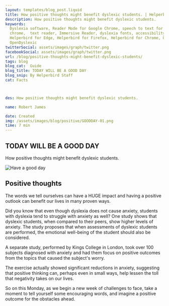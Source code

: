 ```yaml
---
layout: templates/blog_post.liquid
title: How positive thoughts might benefit dyslexic students. | Helperbird
description: How positive thoughts might benefit dyslexic students.
keywords:
  Dyslexia software, Reader Mode for Google Chrome, speech to text for chrome, Text to speech for
  chrome,  text reader, Immersive Reader, dyslexia fonts, accessibility software, dyslexia software,
  Helperbird for Edge, Helperbird for Firefox, Helperbird for Chrome, Opendyslexic for Chrome,
  OpenDyslexic
twitterSocial: assets/images/graph/twitter.png
facebookSocial: assets/images/graph/twitter.png
url: /blog/positive-thoughts-might-benefit-dyslexic-students/
tags: blog
blog_cat:  Guide
blog_title: TODAY WILL BE A GOOD DAY
blog_snip: By Helperbird Staff
cat: Facts



des: How positive thoughts might benefit dyslexic students.

name: Robert James

date: Created
img: /assets/images/blog/positive/GOODDAY-01.png
time: 7 min
---
```



  

## TODAY WILL BE A GOOD DAY

How positive thoughts might benefit dyslexic students.

  

![Have a good day](/assets/images/blog/positive/GOODDAY-01.png)

 

  

## Positive thoughts

  

The words we tell ourselves can have a HUGE impact and having a positive outlook can benefit our lives in many proven ways.

Did you know that even though dyslexia does not cause anxiety, students with dyslexia tend to struggle with anxiety as well? One study shows that dyslexic students, when compared to their peers, show higher levels of anxiety. The study proposes that when assessments of dyslexic students are performed, the emotional well-being of the student should also be considered.

A separate study, performed by Kings College in London, took over 100 subjects diagnosed with anxiety and had them focus on positive outcomes from the topics that caused the subject's worry.

The exercise actually showed significant reductions in anxiety, suggesting that positive thinking can, perhaps even in small ways, help lessen the toll that negativity takes on our lives.

So on this Monday, as we begin a new week of challenges to face, take a moment to tell yourself some encouraging words, and imagine a positive outcome for the obstacles ahead.